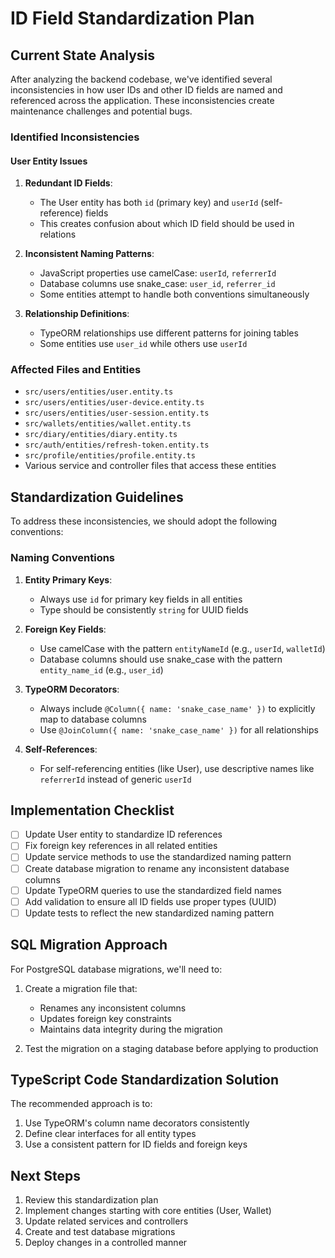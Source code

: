 # ID Field Standardization Plan

## Current State Analysis

After analyzing the backend codebase, we've identified several inconsistencies in how user IDs and other ID fields are named and referenced across the application. These inconsistencies create maintenance challenges and potential bugs.

### Identified Inconsistencies

#### User Entity Issues

1. **Redundant ID Fields**:
   - The User entity has both `id` (primary key) and `userId` (self-reference) fields
   - This creates confusion about which ID field should be used in relations

2. **Inconsistent Naming Patterns**:
   - JavaScript properties use camelCase: `userId`, `referrerId`
   - Database columns use snake_case: `user_id`, `referrer_id`
   - Some entities attempt to handle both conventions simultaneously

3. **Relationship Definitions**:
   - TypeORM relationships use different patterns for joining tables
   - Some entities use `user_id` while others use `userId`

### Affected Files and Entities

- `src/users/entities/user.entity.ts`
- `src/users/entities/user-device.entity.ts`
- `src/users/entities/user-session.entity.ts`
- `src/wallets/entities/wallet.entity.ts`
- `src/diary/entities/diary.entity.ts`
- `src/auth/entities/refresh-token.entity.ts`
- `src/profile/entities/profile.entity.ts`
- Various service and controller files that access these entities

## Standardization Guidelines

To address these inconsistencies, we should adopt the following conventions:

### Naming Conventions

1. **Entity Primary Keys**:
   - Always use `id` for primary key fields in all entities
   - Type should be consistently `string` for UUID fields

2. **Foreign Key Fields**:
   - Use camelCase with the pattern `entityNameId` (e.g., `userId`, `walletId`)
   - Database columns should use snake_case with the pattern `entity_name_id` (e.g., `user_id`)

3. **TypeORM Decorators**:
   - Always include `@Column({ name: 'snake_case_name' })` to explicitly map to database columns
   - Use `@JoinColumn({ name: 'snake_case_name' })` for all relationships 

4. **Self-References**:
   - For self-referencing entities (like User), use descriptive names like `referrerId` instead of generic `userId`

## Implementation Checklist

- [ ] Update User entity to standardize ID references
- [ ] Fix foreign key references in all related entities
- [ ] Update service methods to use the standardized naming pattern
- [ ] Create database migration to rename any inconsistent database columns
- [ ] Update TypeORM queries to use the standardized field names
- [ ] Add validation to ensure all ID fields use proper types (UUID)
- [ ] Update tests to reflect the new standardized naming pattern

## SQL Migration Approach

For PostgreSQL database migrations, we'll need to:

1. Create a migration file that:
   - Renames any inconsistent columns
   - Updates foreign key constraints
   - Maintains data integrity during the migration

2. Test the migration on a staging database before applying to production

## TypeScript Code Standardization Solution

The recommended approach is to:

1. Use TypeORM's column name decorators consistently
2. Define clear interfaces for all entity types
3. Use a consistent pattern for ID fields and foreign keys

## Next Steps

1. Review this standardization plan
2. Implement changes starting with core entities (User, Wallet)
3. Update related services and controllers
4. Create and test database migrations
5. Deploy changes in a controlled manner